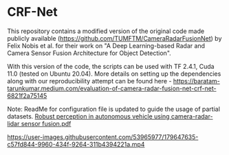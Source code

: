 # CRF-Net

This repository contains a modified version of the original code made publicly available (https://github.com/TUMFTM/CameraRadarFusionNet) by Felix Nobis et al. for their work on "A Deep Learning-based Radar and Camera Sensor Fusion Architecture for Object Detection".

With this version of the code, the scripts can be used with TF 2.4.1, Cuda 11.0 (tested on Ubuntu 20.04). More details on setting up the dependencies along with our reproducibility attempt can be found here - https://baratam-tarunkumar.medium.com/evaluation-of-camera-radar-fusion-net-crf-net-6821f2a75145

Note: ReadMe for configuration file is updated to guide the usage of partial datasets.
[Robust perception in autonomous vehicle using camera-radar-lidar sensor fusion.pdf](https://github.com/GunhuiHan/CLR_Net/files/9136760/Robust.perception.in.autonomous.vehicle.using.camera-radar-lidar.sensor.fusion.pdf)


https://user-images.githubusercontent.com/53965977/179647635-c57fd844-9960-434f-9264-311b4394221a.mp4

